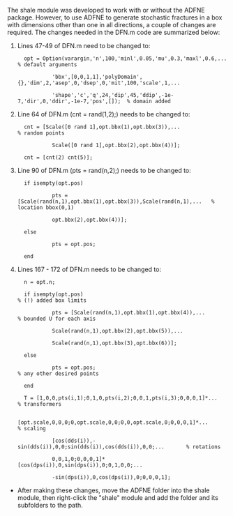 The shale module was developed to work with or without the ADFNE package. However, to use ADFNE to generate stochastic fractures in a box with dimensions other than one in all directions, a couple of changes are required.
The changes needed in the DFN.m code are summarized below:

1. Lines 47-49 of DFN.m need to be changed to: 

         opt = Option(varargin,'n',100,'minl',0.05,'mu',0.3,'maxl',0.6,...               % default arguments

                  'bbx',[0,0,1,1],'polyDomain',{},'dim',2,'asep',0,'dsep',0,'mit',100,'scale',1,...
         
                  'shape','c','q',24,'dip',45,'ddip',-1e-7,'dir',0,'ddir',-1e-7,'pos',[]);  % domain added
      
2. Line 64 of DFN.m (cnt = rand(1,2);) needs to be changed to:

         cnt = [Scale([0 rand 1],opt.bbx(1),opt.bbx(3)),...                  % random points

                  Scale([0 rand 1],opt.bbx(2),opt.bbx(4))];
         
         cnt = [cnt(2) cnt(5)];
  
3. Line 90 of DFN.m (pts = rand(n,2);) needs to be changed to:

         if isempty(opt.pos)
         
                  pts = [Scale(rand(n,1),opt.bbx(1),opt.bbx(3)),Scale(rand(n,1),...   % location bbox(0,1)
                  
                  opt.bbx(2),opt.bbx(4))];
                  
         else
         
                  pts = opt.pos;
                  
         end
   
4. Lines 167 - 172 of DFN.m needs to be changed to:

         n = opt.n;
         
         if isempty(opt.pos)                                                     % (!) added box limits
        
                  pts = [Scale(rand(n,1),opt.bbx(1),opt.bbx(4)),...                   % bounded U for each axis
            
                  Scale(rand(n,1),opt.bbx(2),opt.bbx(5)),...
                
                  Scale(rand(n,1),opt.bbx(3),opt.bbx(6))];
                
         else
        
                  pts = opt.pos;                                                      % any other desired points
            
         end
        
         T = [1,0,0,pts(i,1);0,1,0,pts(i,2);0,0,1,pts(i,3);0,0,0,1]*...                % transformers
        
                  [opt.scale,0,0,0;0,opt.scale,0,0;0,0,opt.scale,0;0,0,0,1]*...       % scaling
            
                  [cos(dds(i)),-sin(dds(i)),0,0;sin(dds(i)),cos(dds(i)),0,0;...       % rotations
            
                  0,0,1,0;0,0,0,1]*[cos(dps(i)),0,sin(dps(i)),0;0,1,0,0;...
            
                  -sin(dps(i)),0,cos(dps(i)),0;0,0,0,1];
                  

  * After making these changes, move the ADFNE folder into the shale module, then right-click the "shale" module and add the folder and its subfolders to the path.

